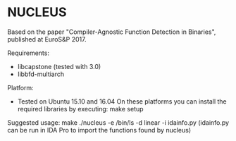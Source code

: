 # NUCLEUS
Based on the paper "Compiler-Agnostic Function Detection in Binaries",
published at EuroS&P 2017.

Requirements:
  - libcapstone (tested with 3.0)
  - libbfd-multiarch

Platform:
  - Tested on Ubuntu 15.10 and 16.04
  On these platforms you can install the required libraries by executing:
    make setup

Suggested usage:
  make
  ./nucleus -e /bin/ls -d linear -i idainfo.py
  (idainfo.py can be run in IDA Pro to import the functions found by nucleus)
